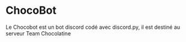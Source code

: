 # ChocoBot
Le Chocobot est un bot discord codé avec discord.py, il est destiné au serveur Team Chocolatine
